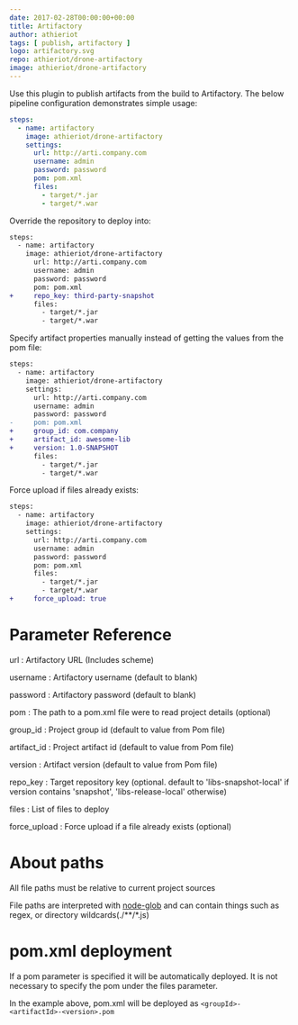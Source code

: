 ```yaml
---
date: 2017-02-28T00:00:00+00:00
title: Artifactory
author: athieriot
tags: [ publish, artifactory ]
logo: artifactory.svg
repo: athieriot/drone-artifactory
image: athieriot/drone-artifactory
---
```


Use this plugin to publish artifacts from the build to Artifactory.
The below pipeline configuration demonstrates simple usage:

```yaml
steps:
  - name: artifactory
    image: athieriot/drone-artifactory
    settings:
      url: http://arti.company.com
      username: admin
      password: password
      pom: pom.xml
      files:
        - target/*.jar
        - target/*.war
```

Override the repository to deploy into:

```diff
steps:
  - name: artifactory
    image: athieriot/drone-artifactory
      url: http://arti.company.com
      username: admin
      password: password
      pom: pom.xml
+     repo_key: third-party-snapshot
      files:
        - target/*.jar
        - target/*.war
```

Specify artifact properties manually instead of getting the values from the pom file:

```diff
steps:
  - name: artifactory
    image: athieriot/drone-artifactory
    settings:
      url: http://arti.company.com
      username: admin
      password: password
-     pom: pom.xml
+     group_id: com.company 
+     artifact_id: awesome-lib
+     version: 1.0-SNAPSHOT
      files:
        - target/*.jar
        - target/*.war
```

Force upload if files already exists:

```diff
steps:
  - name: artifactory
    image: athieriot/drone-artifactory
    settings:
      url: http://arti.company.com
      username: admin
      password: password
      pom: pom.xml
      files:
        - target/*.jar
        - target/*.war
+     force_upload: true      
```

# Parameter Reference

url
: Artifactory URL (Includes scheme)

username
: Artifactory username (default to blank)

password
: Artifactory password (default to blank)

pom
: The path to a pom.xml file were to read project details (optional)

group_id
: Project group id (default to value from Pom file)

artifact_id
: Project artifact id (default to value from Pom file)

version
: Artifact version (default to value from Pom file)

repo_key
: Target repository key (optional. default to 'libs-snapshot-local' if version contains 'snapshot', 'libs-release-local' otherwise)

files
: List of files to deploy

force_upload
: Force upload if a file already exists (optional)

# About paths

All file paths must be relative to current project sources

File paths are interpreted with [node-glob](https://github.com/isaacs/node-glob#glob-primer) and can contain things such as regex, or directory wildcards(./\*\*/\*.js)

# pom.xml deployment

If a pom parameter is specified it will be automatically deployed. It is not necessary to specify the pom under the files parameter.

In the example above, pom.xml will be deployed as `<groupId>-<artifactId>-<version>.pom`

